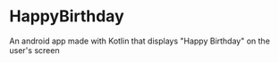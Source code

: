# HappyBirthday
An android app made with Kotlin that displays "Happy Birthday" on the user's screen
